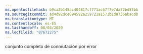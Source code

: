 ```yaml
---
ms.openlocfilehash: b9ca2b148ac404817cf771ac67f7e7da72bd8fbb
ms.sourcegitcommit: ad4d92dce894592a259721a1571b1d8736abacdb
ms.translationtype: MT
ms.contentlocale: es-ES
ms.lasthandoff: 08/04/2020
ms.locfileid: "87672275"
---
```

conjunto completo de conmutación por error
